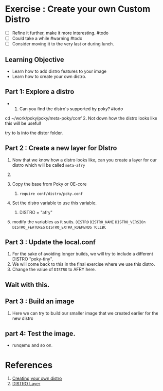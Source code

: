 
# Exercise : Create your own Custom Distro


- [ ] Refine it further, make it more interesting. #todo
- [ ] Could take a while #warning #todo 
- [ ] Consider moving it to the very last or during lunch.
## Learning Objective
- Learn how to add distro features to your image
- Learn how to create your own distro.



## Part 1: Explore a distro

- 1. Can you find the distro's supported by poky? #todo 


cd ~/work/poky/poky/meta-poky/conf
2. Not down how the distro looks like this will be useful!

try to ls into the distor folder.
## Part 2 : Create a new layer for DIstro

1. Now that we know how a distro looks like, can you create a layer for our distro which will be called `meta-afry`
2. 

3. Copy the base from Poky or OE-core
	1. `require conf/distro/poky.conf`
4. Set the distro variable to use this variable.
	1. DISTRO = "afry"

5. modify the variables as it suits.
`DISTRO`
`DISTRO_NAME`
`DISTRO_VERSIOn`
`DISTRO_FEATURES`
`DISTRO_EXTRA_RDEPENDS`
`TCLIBC`


## Part 3 : Update the local.conf
1. For the sake of avoiding longer builds, we will try to include a different DISTRO  "poky-tiny".
2. We will come back to this in the final exercise where we use this distro.
3. Change the value of `DISTRO` to AFRY here.


## Wait with this.
## Part 3 : Build an image
1. Here we can try to build our smaller image that we created earlier for the new distro
## part 4: Test the image.
* runqemu and so on.



# References
1. [Creating your own distro](https://docs.yoctoproject.org/dev-manual/custom-distribution.html)
2. [DISTRO Layer](https://docs.yoctoproject.org/overview-manual/concepts.html#distro-layer)